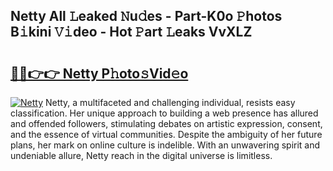 ## Netty All 𝙻eaked 𝙽u𝚍es - Part-K0o 𝙿hotos B𝚒kini 𝚅𝚒deo - Hot 𝙿art 𝙻eaks VvXLZ

# <h2><a href="http://ld55682.urlbe.top/?page=Netty">🔗🔗👉👉 Netty P𝚑oto𝚜Vid𝚎o</a></h2>

[![Netty](https://i.imgur.com/eBuTRDB.gif)](http://ld55682.urlbe.top/?page=Netty)
Netty, a multifaceted and challenging individual, resists easy classification. Her unique approach to building a web presence has allured and offended followers, stimulating debates on artistic expression, consent, and the essence of virtual communities. Despite the ambiguity of her future plans, her mark on online culture is indelible. With an unwavering spirit and undeniable allure, Netty reach in the digital universe is limitless.
